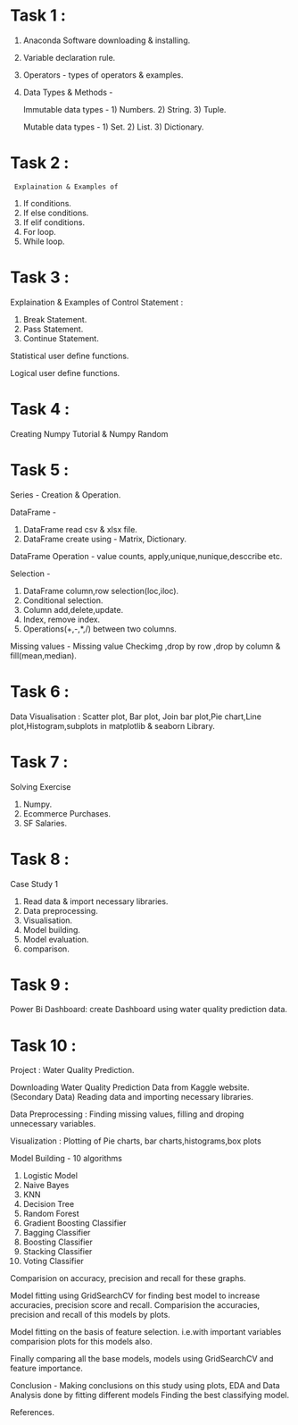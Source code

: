 # Task 1 :

1. Anaconda Software downloading & installing.
2. Variable declaration rule.
3. Operators - types of operators & examples.
4. Data Types & Methods -

   Immutable data types - 1) Numbers. 2) String. 3)  Tuple.

   Mutable data types - 1) Set. 2) List. 3)  Dictionary.

# Task 2 : 

     Explaination & Examples of  
1. If conditions. 
2. If else conditions.
3. If elif conditions.
4. For loop.
5. While loop.

# Task 3 :

Explaination & Examples of 
Control Statement : 
1) Break Statement.
2) Pass Statement.
3) Continue Statement.

Statistical user define functions.

Logical user define functions.

# Task 4 :

Creating Numpy Tutorial & Numpy Random

# Task 5 : 

Series - Creation & Operation.

DataFrame - 
1) DataFrame read csv & xlsx file.
2) DataFrame create using - Matrix, Dictionary.

DataFrame Operation - value counts, apply,unique,nunique,desccribe etc.

Selection - 
1) DataFrame column,row selection(loc,iloc).
2) Conditional selection.
3) Column add,delete,update.
4) Index, remove index.
5) Operations(+,-,*,/) between two columns.

Missing values - Missing value Checkimg ,drop by row ,drop by column & fill(mean,median).

# Task 6 :

Data Visualisation : Scatter plot, Bar plot, Join bar plot,Pie chart,Line plot,Histogram,subplots in matplotlib & seaborn Library.

# Task 7 :

Solving Exercise
1) Numpy.
2) Ecommerce Purchases.
3) SF Salaries.

# Task 8 :

Case Study 1

1) Read data & import necessary libraries.
2) Data preprocessing.
3) Visualisation.
4) Model building.
5) Model evaluation.
6) comparison.

# Task 9 :

Power Bi Dashboard: create Dashboard using water quality prediction data.

# Task 10 : 

Project : Water Quality Prediction.

Downloading Water Quality Prediction Data from Kaggle website.(Secondary Data) 
Reading data and importing necessary libraries. 

Data Preprocessing :
Finding missing values, filling and droping unnecessary variables.

Visualization : Plotting of Pie charts, bar charts,histograms,box plots


Model Building - 10 algorithms

1) Logistic Model
2) Naive Bayes
3) KNN
4) Decision Tree
5) Random Forest
6) Gradient Boosting Classifier
7) Bagging Classifier
8) Boosting Classifier
9) Stacking Classifier
10) Voting Classifier

Comparision on accuracy, precision and recall for these graphs.

Model fitting using GridSearchCV for finding best model to increase accuracies, precision score and recall. 
Comparision the accuracies, precision and recall of this models by plots.

Model fitting on the basis of feature selection. i.e.with important variables comparision plots for this models also.

Finally comparing all the base models, models using GridSearchCV and feature importance.

Conclusion - Making conclusions on this study using plots, EDA and Data Analysis done by fitting different models Finding the best classifying model.

References.

